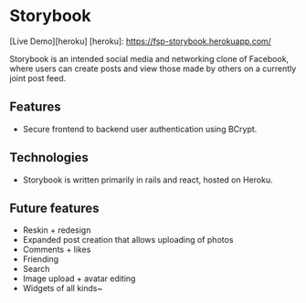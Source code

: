 # Storybook

[Live Demo][heroku]
[heroku]: https://fsp-storybook.herokuapp.com/

Storybook is an intended social media and networking clone of Facebook, where users can create posts and view those made by others on a currently joint post feed.

## Features
* Secure frontend to backend user authentication using BCrypt.

## Technologies
* Storybook is written primarily in rails and react, hosted on Heroku.

## Future features
* Reskin + redesign
* Expanded post creation that allows uploading of photos
* Comments + likes
* Friending
* Search
* Image upload + avatar editing
* Widgets of all kinds~
